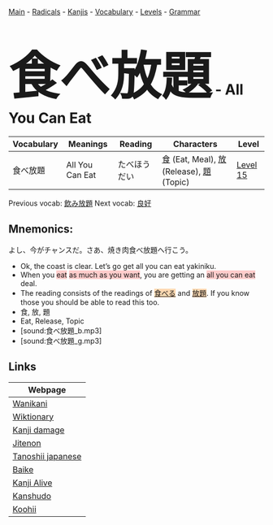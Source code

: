 <style> bigfont {font-size: 100px}</style>
[Main](../README.md) -
[Radicals](../radicals.md) -
[Kanjis](../kanjis.md) -
[Vocabulary](../vocabulary.md) -
[Levels](../levels.md) -
[Grammar](../grammar.md)
# <bigfont> 食べ放題</bigfont> - All You Can Eat 

| Vocabulary | Meanings | Reading | Characters | Level |
| --- | --- | --- | --- | --- |
| 食べ放題 | All You Can Eat | たべほうだい |  [食](../kanjis/食.md) (Eat, Meal), [放](../kanjis/放.md) (Release), [題](../kanjis/題.md) (Topic) | [Level 15](../levels/wk_level15.md) |

Previous vocab: [飲み放題](飲み放題.md) Next vocab: [良好](良好.md) 

## Mnemonics:
よし、今がチャンスだ。さあ、焼き肉食べ放題へ行こう。
* Ok, the coast is clear. Let’s go get all you can eat yakiniku.
* When you <span style="background-color:#ffcccb"> eat</span> <span style="background-color:#ffcccb"> as much as you want</span>, you are getting an <span style="background-color:#ffcccb"> all you can eat</span> deal.
* The reading consists of the readings of <span style="background-color:#fed8b1"> [食べる](https://jisho.org/search/食べる)</span> and <span style="background-color:#fed8b1"> [放題](https://jisho.org/search/放題)</span>. If you know those you should be able to read this too.
* 食, 放, 題
* Eat, Release, Topic
* [sound:食べ放題_b.mp3]
* [sound:食べ放題_g.mp3]


## Links 

| Webpage |
| --- |
| [Wanikani          ](https://www.wanikani.com/kanji/食べ放題) |
| [Wiktionary        ](https://en.wiktionary.org/wiki/食べ放題) |
| [Kanji damage      ](http://www.kanjidamage.com/kanji/search?utf8=✓&q=食べ放題) |
| [Jitenon           ](https://jitenon.com/kanji/食べ放題) |
| [Tanoshii japanese ](https://www.tanoshiijapanese.com/dictionary/kanji.cfm?k=食べ放題) |
| [Baike             ](https://baike.baidu.com/item/食べ放題) |
| [Kanji Alive       ](https://app.kanjialive.com/食べ放題) |
| [Kanshudo          ](https://www.kanshudo.com/searchmn?q=食べ放題) |
| [Koohii            ](https://kanji.koohii.com/study/kanji/食べ放題) |
